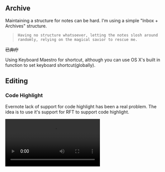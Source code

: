 ## Archive

Maintaining a structure for notes can be hard. I'm using a simple "Inbox + Archives" structure.

>     Having no structure whatsoever, letting the notes slosh around randomly, relying on the magical savior to rescue me.

~~已弃疗~~

Using Keyboard Maestro for shortcut, although you can use OS X's built in function to set keyboard shortcut(globally).

## Editing

### Code Highlight

Evernote lack of support for code highlight has been a real problem. The idea is to use it's support for RFT to support code highlight.

![Demo](http://wanderer-miscellaneous.qiniudn.com/Demo.mov)
